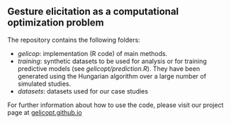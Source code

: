 ## Gesture elicitation as a computational optimization problem

The repository contains the following folders:
- *gelicop*: implementation (R code) of main methods.
- *training*: synthetic datasets to be used for analysis or for training predictive models (see *gelicopt/prediction.R*). 
They have been generated using the Hungarian algorithm over a large number of simulated studies. 
- *datasets*: datasets used for our case studies

For further information about how to use the code, please visit our project page at [gelicopt.github.io](http://gelicopt.github.io)
